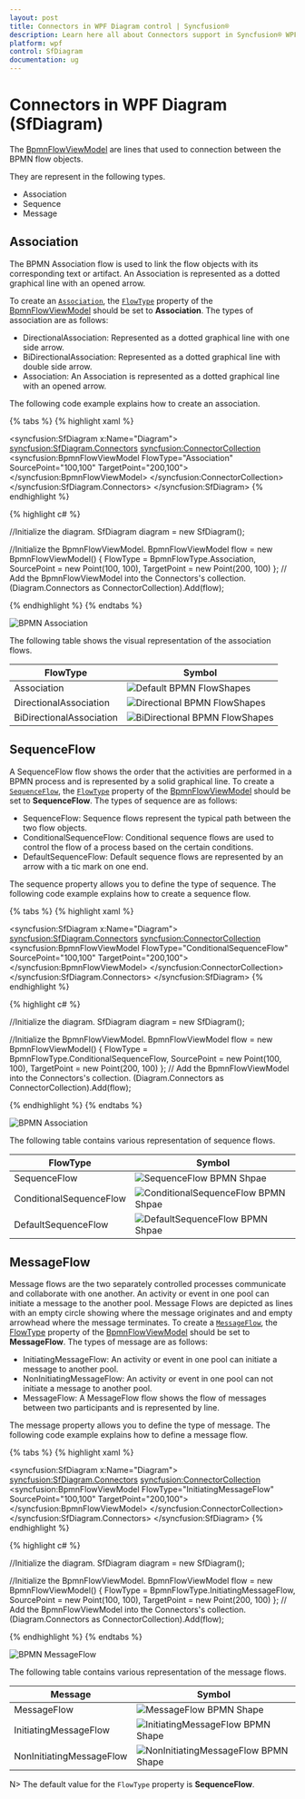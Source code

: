 ```yaml
---
layout: post
title: Connectors in WPF Diagram control | Syncfusion®
description: Learn here all about Connectors support in Syncfusion® WPF Diagram (SfDiagram) control, its elements and more.
platform: wpf
control: SfDiagram
documentation: ug
---
```


# Connectors in WPF Diagram (SfDiagram)

The [BpmnFlowViewModel](https://help.syncfusion.com/cr/wpf/Syncfusion.UI.Xaml.Diagram.BpmnFlowViewModel.html) are lines that used to connection between the BPMN flow objects.

They are represent in the following types.
* Association
* Sequence
* Message

## Association

The BPMN Association flow is used to link the flow objects with its corresponding text or artifact. An Association is represented as a dotted graphical line with an opened arrow. 

To create an [`Association`](https://help.syncfusion.com/cr/wpf/Syncfusion.UI.Xaml.Diagram.Controls.BpmnFlowType.html#fields#Association), the [`FlowType`](https://help.syncfusion.com/cr/wpf/Syncfusion.UI.Xaml.Diagram.BpmnFlowViewModel.html#Syncfusion_UI_Xaml_Diagram_BpmnFlowViewModel_FlowType) property of the [BpmnFlowViewModel](https://help.syncfusion.com/cr/wpf/Syncfusion.UI.Xaml.Diagram.BpmnFlowViewModel.html) should be set to **Association**. The types of association are as follows:

* DirectionalAssociation: Represented as a dotted graphical line with one side arrow.
* BiDirectionalAssociation: Represented as a dotted graphical line with double side arrow.
* Association: An Association is represented as a dotted graphical line with an opened arrow.

 The following code example explains how to create an association.

{% tabs %}
{% highlight xaml %}
 <!--Initialize the SfDiagram-->
<syncfusion:SfDiagram x:Name="Diagram">
    <syncfusion:SfDiagram.Connectors>
     <!--Initialize the Group Collection-->
     <syncfusion:ConnectorCollection>
        <syncfusion:BpmnFlowViewModel FlowType="Association" SourcePoint="100,100" TargetPoint="200,100"></syncfusion:BpmnFlowViewModel>
     </syncfusion:ConnectorCollection>
    </syncfusion:SfDiagram.Connectors>
</syncfusion:SfDiagram>
{% endhighlight %}

{% highlight c# %}

//Initialize the diagram.
SfDiagram diagram = new SfDiagram();

 //Initialize the BpmnFlowViewModel.
 BpmnFlowViewModel flow = new BpmnFlowViewModel()
 {
    FlowType = BpmnFlowType.Association,
    SourcePoint = new Point(100, 100),
    TargetPoint = new Point(200, 100)
 };
 // Add the BpmnFlowViewModel into the Connectors's collection.
(Diagram.Connectors as ConnectorCollection).Add(flow);

{% endhighlight %}
{%  endtabs %}

![BPMN Association](BPMN-Shapes-Images/Association.png)

The following table shows the visual representation of the association flows.

| FlowType | Symbol |
| -------- | -------- |
| Association | ![Default BPMN FlowShapes](BPMN-Shapes-Images/Association.png) |
| DirectionalAssociation | ![Directional BPMN FlowShapes](BPMN-Shapes-Images/DirectionalAssociation.png) |
| BiDirectionalAssociation | ![BiDirectional BPMN FlowShapes](BPMN-Shapes-Images/BiDirectionalAssociation.png) |


## SequenceFlow

A SequenceFlow flow shows the order that the activities are performed in a BPMN process and is represented by a solid graphical line. To create a [`SequenceFlow`](https://help.syncfusion.com/cr/wpf/Syncfusion.UI.Xaml.Diagram.Controls.BpmnFlowType.html#fields#SequenceFlow), the [`FlowType`](https://help.syncfusion.com/cr/wpf/Syncfusion.UI.Xaml.Diagram.BpmnFlowViewModel.html#Syncfusion_UI_Xaml_Diagram_BpmnFlowViewModel_FlowType) property of the [BpmnFlowViewModel](https://help.syncfusion.com/cr/wpf/Syncfusion.UI.Xaml.Diagram.BpmnFlowViewModel.html) should be set to **SequenceFlow**. The types of sequence are as follows:

* SequenceFlow: Sequence flows represent the typical path between the two flow objects.
* ConditionalSequenceFlow: Conditional sequence flows are used to control the flow of a process based on the certain conditions.
* DefaultSequenceFlow: Default sequence flows are represented by an arrow with a tic mark on one end.

The sequence property allows you to define the type of sequence. The following code example explains how to create a sequence flow.

{% tabs %}
{% highlight xaml %}
 <!--Initialize the SfDiagram-->
<syncfusion:SfDiagram x:Name="Diagram">
    <syncfusion:SfDiagram.Connectors>
     <!--Initialize the Group Collection-->
     <syncfusion:ConnectorCollection>
        <syncfusion:BpmnFlowViewModel FlowType="ConditionalSequenceFlow" SourcePoint="100,100" TargetPoint="200,100"></syncfusion:BpmnFlowViewModel>
     </syncfusion:ConnectorCollection>
    </syncfusion:SfDiagram.Connectors>
</syncfusion:SfDiagram>
{% endhighlight %}

{% highlight c# %}

//Initialize the diagram.
SfDiagram diagram = new SfDiagram();

 //Initialize the BpmnFlowViewModel.
 BpmnFlowViewModel flow = new BpmnFlowViewModel()
 {
    FlowType = BpmnFlowType.ConditionalSequenceFlow,
    SourcePoint = new Point(100, 100),
    TargetPoint = new Point(200, 100)
 };
 // Add the BpmnFlowViewModel into the Connectors's collection.
(Diagram.Connectors as ConnectorCollection).Add(flow);

{% endhighlight %}
{%  endtabs %}

![BPMN Association](BPMN-Shapes-Images/ConditionalSequenceFlow.png)

The following table contains various representation of sequence flows.

| FlowType | Symbol |
| -------- | -------- |
| SequenceFlow | ![SequenceFlow BPMN Shpae](BPMN-Shapes-Images/SequenceFlow.png) |
| ConditionalSequenceFlow | ![ConditionalSequenceFlow BPMN Shpae](BPMN-Shapes-Images/ConditionalSequenceFlow.png) |
| DefaultSequenceFlow | ![DefaultSequenceFlow BPMN Shpae](BPMN-Shapes-Images/DefaultSequenceFlow.png) |

## MessageFlow

Message flows are the two separately controlled processes communicate and collaborate with one another.  An activity or event in one pool can initiate a message to the another pool.  Message Flows are depicted as lines with an empty circle showing where the message originates and and empty arrowhead where the message terminates. To create a [`MessageFlow`](https://help.syncfusion.com/cr/wpf/Syncfusion.UI.Xaml.Diagram.Controls.BpmnFlowType.html#fields#MessageFlow), the [FlowType](https://help.syncfusion.com/cr/wpf/Syncfusion.UI.Xaml.Diagram.BpmnFlowViewModel.html#Syncfusion_UI_Xaml_Diagram_BpmnFlowViewModel_FlowType) property of the [BpmnFlowViewModel](https://help.syncfusion.com/cr/wpf/Syncfusion.UI.Xaml.Diagram.BpmnFlowViewModel.html) should be set to **MessageFlow**. The types of message are as follows:

* InitiatingMessageFlow: An activity or event in one pool can initiate a message to another pool.
* NonInitiatingMessageFlow: An activity or event in one pool can not initiate a message to another pool.
* MessageFlow: A MessageFlow flow shows the flow of messages between two participants and is represented by line.

The message property allows you to define the type of message. The following code example explains how to define a message flow.

{% tabs %}
{% highlight xaml %}
 <!--Initialize the SfDiagram-->
<syncfusion:SfDiagram x:Name="Diagram">
    <syncfusion:SfDiagram.Connectors>
     <!--Initialize the Group Collection-->
     <syncfusion:ConnectorCollection>
        <syncfusion:BpmnFlowViewModel FlowType="InitiatingMessageFlow" SourcePoint="100,100" TargetPoint="200,100"></syncfusion:BpmnFlowViewModel>
     </syncfusion:ConnectorCollection>
    </syncfusion:SfDiagram.Connectors>
</syncfusion:SfDiagram>
{% endhighlight %}

{% highlight c# %}

//Initialize the diagram.
SfDiagram diagram = new SfDiagram();

 //Initialize the BpmnFlowViewModel.
 BpmnFlowViewModel flow = new BpmnFlowViewModel()
 {
    FlowType = BpmnFlowType.InitiatingMessageFlow,
    SourcePoint = new Point(100, 100),
    TargetPoint = new Point(200, 100)
 };
 // Add the BpmnFlowViewModel into the Connectors's collection.
(Diagram.Connectors as ConnectorCollection).Add(flow);

{% endhighlight %}
{%  endtabs %}

![BPMN MessageFlow](BPMN-Shapes-Images/InitiatingMessageFlow.png)

The following table contains various representation of the message flows.

| Message | Symbol |
| -------- | -------- |
| MessageFlow | ![MessageFlow BPMN Shape](BPMN-Shapes-Images/MessageFlow.png) |
| InitiatingMessageFlow | ![InitiatingMessageFlow BPMN Shape](BPMN-Shapes-Images/InitiatingMessageFlow.png) |
| NonInitiatingMessageFlow | ![NonInitiatingMessageFlow BPMN Shape](BPMN-Shapes-Images/NonInitiatingMessageFlow.png) |

N> The default value for the `FlowType` property is **SequenceFlow**.